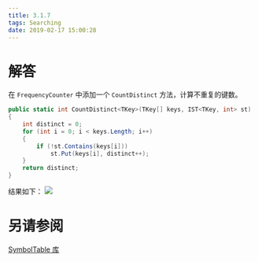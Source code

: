 ```yaml
---
title: 3.1.7
tags: Searching
date: 2019-02-17 15:00:28
---
```


# 解答

在 `FrequencyCounter` 中添加一个 `CountDistinct` 方法，计算不重复的键数。

```csharp
public static int CountDistinct<TKey>(TKey[] keys, IST<TKey, int> st)
{
    int distinct = 0;
    for (int i = 0; i < keys.Length; i++)
    {
        if (!st.Contains(keys[i]))
            st.Put(keys[i], distinct++);
    }
    return distinct;
}
```

结果如下：
![](./1.png)

# 另请参阅

[SymbolTable 库](https://github.com/ikesnowy/Algorithms-4th-Edition-in-Csharp/tree/master/3%20Searching/3.1/SymbolTable)
